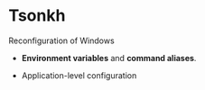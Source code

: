 # Tsonkh
Reconfiguration of Windows

* **Environment variables** and **command aliases**.

* Application-level configuration
